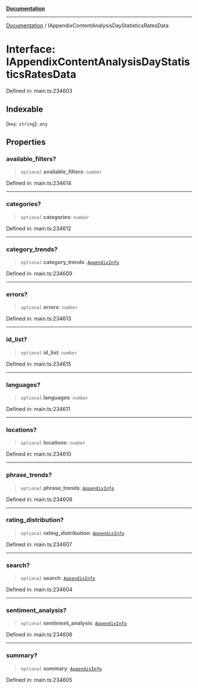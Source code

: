 [**Documentation**](../README.md)

***

[Documentation](../README.md) / IAppendixContentAnalysisDayStatisticsRatesData

# Interface: IAppendixContentAnalysisDayStatisticsRatesData

Defined in: main.ts:234603

## Indexable

\[`key`: `string`\]: `any`

## Properties

### available\_filters?

> `optional` **available\_filters**: `number`

Defined in: main.ts:234614

***

### categories?

> `optional` **categories**: `number`

Defined in: main.ts:234612

***

### category\_trends?

> `optional` **category\_trends**: [`AppendixInfo`](../classes/AppendixInfo.md)

Defined in: main.ts:234609

***

### errors?

> `optional` **errors**: `number`

Defined in: main.ts:234613

***

### id\_list?

> `optional` **id\_list**: `number`

Defined in: main.ts:234615

***

### languages?

> `optional` **languages**: `number`

Defined in: main.ts:234611

***

### locations?

> `optional` **locations**: `number`

Defined in: main.ts:234610

***

### phrase\_trends?

> `optional` **phrase\_trends**: [`AppendixInfo`](../classes/AppendixInfo.md)

Defined in: main.ts:234608

***

### rating\_distribution?

> `optional` **rating\_distribution**: [`AppendixInfo`](../classes/AppendixInfo.md)

Defined in: main.ts:234607

***

### search?

> `optional` **search**: [`AppendixInfo`](../classes/AppendixInfo.md)

Defined in: main.ts:234604

***

### sentiment\_analysis?

> `optional` **sentiment\_analysis**: [`AppendixInfo`](../classes/AppendixInfo.md)

Defined in: main.ts:234606

***

### summary?

> `optional` **summary**: [`AppendixInfo`](../classes/AppendixInfo.md)

Defined in: main.ts:234605
